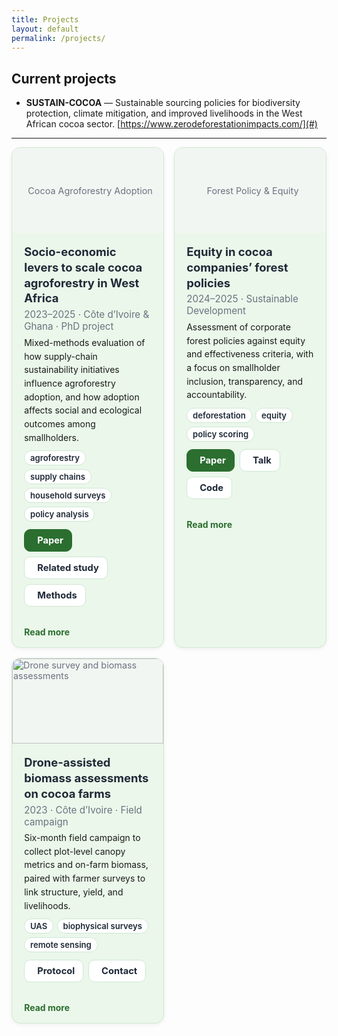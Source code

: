 ```yaml
---
title: Projects
layout: default
permalink: /projects/
---
```


## Current projects
- **SUSTAIN-COCOA** — Sustainable sourcing policies for biodiversity protection, climate mitigation, and improved livelihoods in the West African cocoa sector. [https://www.zerodeforestationimpacts.com/](#)

---
<style>
/* ========= THEME ========= */
:root{
  --accent:#2b6e2f;        /* dark green */
  --accent-2:#1d5a25;
  --bg-soft:#eaf7ea;       /* light green card bg */
  --border:#cfe7d3;        /* soft green border */
  --text:#1f2937;          /* dark gray */
  --muted:#6b7280;         /* muted gray */
}

/* ========= LAYOUT ========= */
.proj-wrap{max-width: 1100px; margin: 0 auto;}
.proj-grid{
  display: grid;
  grid-template-columns: 1fr 1fr;
  gap: 1rem;
  margin: .75rem 0 2rem 0;
}
@media (max-width: 820px){ .proj-grid{ grid-template-columns: 1fr; } }

/* ========= CARD ========= */
.proj-card{
  background: var(--bg-soft);
  border: 1px solid var(--border);
  border-radius: 14px;
  overflow: hidden;
  box-shadow: 0 2px 6px rgba(0,0,0,.06);
  display: flex; flex-direction: column;
}
.proj-media{
  aspect-ratio: 16/9;
  background: #f2f6f2;
  display:flex; align-items:center; justify-content:center;
  font-size:.9rem; color:var(--muted);
}
.proj-media img{ width:100%; height:100%; object-fit: cover; display:block; }

.proj-body{ padding: 1rem 1.2rem; }
.proj-title{ margin:.1rem 0 .25rem 0; font-size:1.15rem; font-weight:700; line-height:1.35; color:var(--text);}
.proj-meta{ color:var(--muted); font-size:.95rem; margin-bottom:.35rem; }
.proj-desc{ margin:.35rem 0 0 0; line-height:1.55; }

/* tags */
.proj-tags{ margin:.6rem 0 0 0; display:flex; flex-wrap:wrap; gap:.35rem;}
.proj-tag{
  background:#fff; border:1px solid var(--border); color:var(--text);
  padding:.2rem .55rem; border-radius:999px; font-size:.82rem; font-weight:600;
}

/* actions */
.proj-actions{ margin:.75rem 0 1rem 0; display:flex; flex-wrap:wrap; gap:.5rem; }
.proj-actions a{
  display:inline-flex; align-items:center; gap:.45rem;
  padding:.5rem .8rem; border-radius:10px; text-decoration:none; font-weight:700; font-size:.92rem;
  border:1px solid var(--border); background:#fff; color:var(--text);
}
.proj-actions a:hover{ border-color: var(--accent); color: var(--accent); }
.proj-actions a.primary{ background: var(--accent); color:#fff; border-color:var(--accent); }
.proj-actions a.primary:hover{ filter:brightness(.95); }

/* expandable details (no JS) */
.proj-more{ padding: 0 1.2rem 1rem 1.2rem; }
details summary{
  list-style:none; cursor:pointer; font-weight:700; color:var(--accent);
}
details summary::-webkit-details-marker{ display:none; }
details[open] summary{ color: var(--accent-2); }
</style>

<div class="proj-wrap">
  <div class="proj-grid">
    <!-- Project 1 -->
    <article class="proj-card">
      <div class="proj-media">
        <!-- Replace with an image if you have one -->
        <!-- <img src="/assets/projects/cocoa-agroforestry.jpg" alt="Cocoa agroforestry project"> -->
        <span><i class="fa-solid fa-leaf"></i>&nbsp; Cocoa Agroforestry Adoption</span>
      </div>
      <div class="proj-body">
        <h3 class="proj-title">Socio-economic levers to scale cocoa agroforestry in West Africa</h3>
        <div class="proj-meta">2023–2025 · Côte d’Ivoire &amp; Ghana · PhD project</div>
        <p class="proj-desc">
          Mixed-methods evaluation of how supply-chain sustainability initiatives influence agroforestry adoption,
          and how adoption affects social and ecological outcomes among smallholders.
        </p>
        <div class="proj-tags">
          <span class="proj-tag">agroforestry</span>
          <span class="proj-tag">supply chains</span>
          <span class="proj-tag">household surveys</span>
          <span class="proj-tag">policy analysis</span>
        </div>
        <div class="proj-actions">
          <a class="primary" href="https://www.repository.cam.ac.uk/handle/1810/389512" target="_blank" rel="noopener">
            <i class="fa-solid fa-book-open"></i> Paper
          </a>
          <a href="https://doi.org/10.1088/2976-601X/adf117" target="_blank" rel="noopener">
            <i class="fa-solid fa-arrow-up-right-from-square"></i> Related study
          </a>
          <a href="/docs/KouakouCV_August2025.pdf" target="_blank" rel="noopener">
            <i class="fa-solid fa-file-lines"></i> Methods
          </a>
        </div>
      </div>
      <div class="proj-more">
        <details>
          <summary><i class="fa-regular fa-circle-down"></i> Read more</summary>
          <p>
            We combine policy review, firm interviews, and biophysical + household surveys (n=350 households; 128 farms)
            to identify adoption determinants and distributional effects. Outputs include an open survey instrument,
            anonymized indicators, and a replicable analysis workflow.
          </p>
        </details>
      </div>
    </article>
    <!-- Project 2 -->
    <article class="proj-card">
      <div class="proj-media">
        <span><i class="fa-solid fa-tree-city"></i>&nbsp; Forest Policy &amp; Equity</span>
      </div>
      <div class="proj-body">
        <h3 class="proj-title">Equity in cocoa companies’ forest policies</h3>
        <div class="proj-meta">2024–2025 · Sustainable Development</div>
        <p class="proj-desc">
          Assessment of corporate forest policies against equity and effectiveness criteria, with a focus on
          smallholder inclusion, transparency, and accountability.
        </p>
        <div class="proj-tags">
          <span class="proj-tag">deforestation</span>
          <span class="proj-tag">equity</span>
          <span class="proj-tag">policy scoring</span>
        </div>
        <div class="proj-actions">
          <a class="primary" href="https://doi.org/10.1002/sd.3380" target="_blank" rel="noopener">
            <i class="fa-solid fa-book-open"></i> Paper
          </a>
          <a href="https://glp.earth/news-events/events/5th-open-science-meeting-pathways-sustainable-and-just-land-systems/" target="_blank" rel="noopener">
            <i class="fa-solid fa-chalkboard-user"></i> Talk
          </a>
          <a href="https://github.com/YOUR-USERNAME/YOUR-REPO" target="_blank" rel="noopener">
            <i class="fa-brands fa-github"></i> Code
          </a>
        </div>
      </div>
      <div class="proj-more">
        <details>
          <summary><i class="fa-regular fa-circle-down"></i> Read more</summary>
          <p>
            Using a structured rubric, we compare timelines, farmer support, grievance mechanisms, and monitoring.
            The analysis highlights gaps in smallholder finance and burden sharing, with recommendations for fairer
            implementation.
          </p>
        </details>
      </div>
    </article>
    <!-- Project 3 (example with image) -->
    <article class="proj-card">
      <div class="proj-media">
        <img src="/assets/projects/drone-survey.jpg" alt="Drone survey and biomass assessments">
      </div>
      <div class="proj-body">
        <h3 class="proj-title">Drone-assisted biomass assessments on cocoa farms</h3>
        <div class="proj-meta">2023 · Côte d’Ivoire · Field campaign</div>
        <p class="proj-desc">
          Six-month field campaign to collect plot-level canopy metrics and on-farm biomass, paired with farmer
          surveys to link structure, yield, and livelihoods.
        </p>
        <div class="proj-tags">
          <span class="proj-tag">UAS</span>
          <span class="proj-tag">biophysical surveys</span>
          <span class="proj-tag">remote sensing</span>
        </div>
        <div class="proj-actions">
          <a href="/docs/protocol_biomass.pdf" target="_blank" rel="noopener"><i class="fa-solid fa-file-lines"></i> Protocol</a>
          <a href="mailto:you@example.com"><i class="fa-solid fa-envelope"></i> Contact</a>
        </div>
      </div>
      <div class="proj-more">
        <details>
          <summary><i class="fa-regular fa-circle-down"></i> Read more</summary>
          <p>
            Protocol includes plot layout, flight parameters, and biomass allometry. Data will be shared under an
            appropriate license after anonymization and QA/QC.
          </p>
        </details>
      </div>
    </article>

  </div>
</div>
